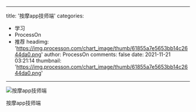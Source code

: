 
---
title: '按摩app技师端'
categories: 
 - 学习
 - ProcessOn
 - 推荐
headimg: 'https://img.processon.com/chart_image/thumb/61855a7e5653bb14c2644da0.png'
author: ProcessOn
comments: false
date: 2021-11-21 03:21:14
thumbnail: 'https://img.processon.com/chart_image/thumb/61855a7e5653bb14c2644da0.png'
---

<div>   
<img class="thumb" alt="按摩app技师端" src="https://img.processon.com/chart_image/thumb/61855a7e5653bb14c2644da0.png" referrerpolicy="no-referrer">
<p>按摩app技师端</p>  
</div>
            